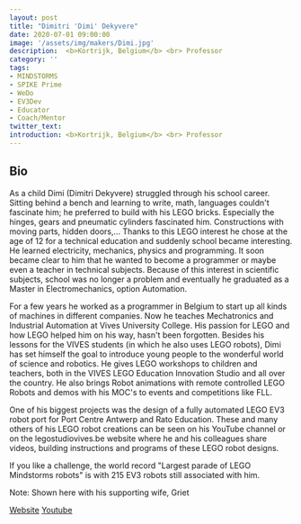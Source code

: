 ```yaml
---
layout: post
title: "Dimitri 'Dimi' Dekyvere"
date: 2020-07-01 09:00:00
image: '/assets/img/makers/Dimi.jpg'
description:  <b>Kortrijk, Belgium</b> <br> Professor
category: ''
tags:
- MINDSTORMS
- SPIKE Prime
- WeDo
- EV3Dev
- Educator
- Coach/Mentor
twitter_text:
introduction: <b>Kortrijk, Belgium</b> <br> Professor
---
```




## Bio


As a child Dimi (Dimitri Dekyvere) struggled through his school career. Sitting behind a bench and learning to write, math, languages couldn't fascinate him; he preferred to build with his LEGO bricks. Especially the hinges, gears and pneumatic cylinders fascinated him. Constructions with moving parts, hidden doors,... Thanks to this LEGO interest he chose at the age of 12 for a technical education and suddenly school became interesting. He learned electricity, mechanics, physics and programming. It soon became clear to him that he wanted to become a programmer or maybe even a teacher in technical subjects. Because of this interest in scientific subjects, school was no longer a problem and eventually he graduated as a Master in Electromechanics, option Automation. 

For a few years he worked as a programmer in Belgium to start up all kinds of machines in different companies.  Now he teaches Mechatronics and Industrial Automation at Vives University College. His passion for LEGO and how LEGO helped him on his way, hasn't been forgotten. Besides his lessons for the VIVES students (in which he also uses LEGO robots), Dimi has set himself the goal to introduce young people to the wonderful world of science and robotics.  He gives LEGO workshops to children and teachers, both in the VIVES LEGO Education Innovation Studio and all over the country. He also brings Robot animations with remote controlled LEGO Robots and demos with his MOC's to events and competitions like FLL.

One of his biggest projects was the design of a fully automated LEGO EV3 robot port for Port Centre Antwerp and Rato Education. These and many others of his LEGO robot creations can be seen on his YouTube channel or on the legostudiovives.be website where he and his colleagues share videos, building instructions and programs of these LEGO robot designs. 

If you like a challenge, the world record "Largest parade of LEGO Mindstorms robots" is with 215 EV3 robots still associated with him.

Note: Shown here with his supporting wife, Griet

[Website](https://legostudiovives.be/bouwideeen/)
[Youtube](https://www.youtube.com/user/DimitriDekyvere)
